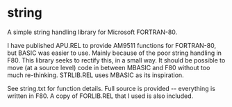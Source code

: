 # string
A simple string handling library for Microsoft FORTRAN-80.

I have published APU.REL to provide AM9511 functions for FORTRAN-80, but BASIC was easier to use. Mainly because of
the poor string handling in F80. This library seeks to rectify this, in a small way. It should be possible to move
(at a source level) code in between MBASIC and F80 without too much re-thinking. STRLIB.REL uses MBASIC as its
inspiration.

See string.txt for function details. Full source is provided -- everything is written in F80. A copy of FORLIB.REL
that I used is also included.
